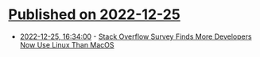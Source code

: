 # [Published on 2022-12-25](index.md)

* [2022-12-25, 16:34:00](https://linux.slashdot.org/story/22/12/25/0114237/stack-overflow-survey-finds-more-developers-now-use-linux-than-macos?utm_source=rss1.0mainlinkanon&utm_medium=feed) - [Stack Overflow Survey Finds More Developers Now Use Linux Than MacOS](https://linux.slashdot.org/story/22/12/25/0114237/stack-overflow-survey-finds-more-developers-now-use-linux-than-macos?utm_source=rss1.0mainlinkanon&utm_medium=feed)
